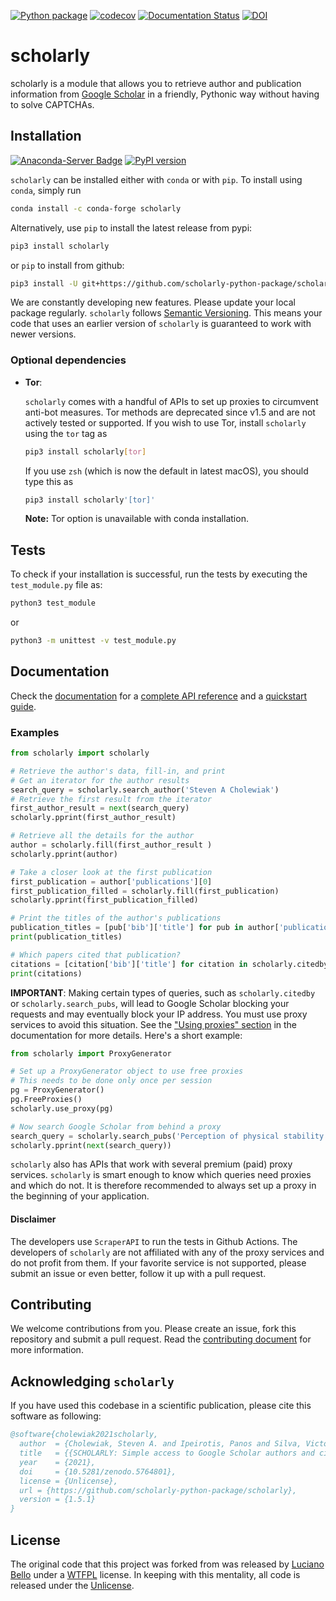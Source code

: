[![Python package](https://github.com/scholarly-python-package/scholarly/workflows/Python%20package/badge.svg?branch=main)](https://github.com/scholarly-python-package/scholarly/actions?query=branch%3Amain)
[![codecov](https://codecov.io/gh/scholarly-python-package/scholarly/branch/main/graph/badge.svg?token=0svtI9yVSQ)](https://codecov.io/gh/scholarly-python-package/scholarly)
[![Documentation Status](https://readthedocs.org/projects/scholarly/badge/?version=latest)](https://scholarly.readthedocs.io/en/latest/?badge=latest)
[![DOI](https://zenodo.org/badge/27442991.svg)](https://zenodo.org/badge/latestdoi/27442991)

# scholarly

scholarly is a module that allows you to retrieve author and publication information from [Google Scholar](https://scholar.google.com) in a friendly, Pythonic way without having to solve CAPTCHAs.

## Installation

[![Anaconda-Server Badge](https://anaconda.org/conda-forge/scholarly/badges/installer/conda.svg)](https://conda.anaconda.org/conda-forge)
[![PyPI version](https://badge.fury.io/py/scholarly.svg)](https://badge.fury.io/py/scholarly)

`scholarly` can be installed either with `conda` or with `pip`.
To install using `conda`, simply run
```bash
conda install -c conda-forge scholarly
```

Alternatively, use `pip` to install the latest release from pypi:

```bash
pip3 install scholarly
```

or `pip` to install from github:

```bash
pip3 install -U git+https://github.com/scholarly-python-package/scholarly.git
```

We are constantly developing new features.
Please update your local package regularly.
`scholarly` follows [Semantic Versioning](https://semver.org/).
This means your code that uses an earlier version of `scholarly` is guaranteed to work with newer versions.

### Optional dependencies

- **Tor**:

    `scholarly` comes with a handful of APIs to set up proxies to circumvent anti-bot measures.
    Tor methods are deprecated since v1.5 and are not actively tested or supported.
    If you wish to use Tor, install `scholarly` using the `tor` tag as
    ```bash
    pip3 install scholarly[tor]
    ```
    If you use `zsh` (which is now the default in latest macOS), you should type this as
    ```zsh
    pip3 install scholarly'[tor]'
    ```
    **Note:** Tor option is unavailable with conda installation.

## Tests

To check if your installation is successful, run the tests by executing the `test_module.py` file as:

```bash
python3 test_module
```

or

```bash
python3 -m unittest -v test_module.py
```
## Documentation

Check the [documentation](https://scholarly.readthedocs.io/en/latest/?badge=latest) for a [complete API reference](https://scholarly.readthedocs.io/en/stable/scholarly.html) and a [quickstart guide](https://scholarly.readthedocs.io/en/stable/quickstart.html).

### Examples

```python
from scholarly import scholarly

# Retrieve the author's data, fill-in, and print
# Get an iterator for the author results
search_query = scholarly.search_author('Steven A Cholewiak')
# Retrieve the first result from the iterator
first_author_result = next(search_query)
scholarly.pprint(first_author_result)

# Retrieve all the details for the author
author = scholarly.fill(first_author_result )
scholarly.pprint(author)

# Take a closer look at the first publication
first_publication = author['publications'][0]
first_publication_filled = scholarly.fill(first_publication)
scholarly.pprint(first_publication_filled)

# Print the titles of the author's publications
publication_titles = [pub['bib']['title'] for pub in author['publications']]
print(publication_titles)

# Which papers cited that publication?
citations = [citation['bib']['title'] for citation in scholarly.citedby(first_publication_filled)]
print(citations)
```

**IMPORTANT**: Making certain types of queries, such as `scholarly.citedby` or `scholarly.search_pubs`, will lead to Google Scholar blocking your requests and may eventually block your IP address.
You must use proxy services to avoid this situation.
See the ["Using proxies" section](https://scholarly.readthedocs.io/en/stable/quickstart.html#using-proxies) in the documentation for more details. Here's a short example:

```python
from scholarly import ProxyGenerator

# Set up a ProxyGenerator object to use free proxies
# This needs to be done only once per session
pg = ProxyGenerator()
pg.FreeProxies()
scholarly.use_proxy(pg)

# Now search Google Scholar from behind a proxy
search_query = scholarly.search_pubs('Perception of physical stability and center of mass of 3D objects')
scholarly.pprint(next(search_query))
```

`scholarly` also has APIs that work with several premium (paid) proxy services.
`scholarly` is smart enough to know which queries need proxies and which do not.
It is therefore recommended to always set up a proxy in the beginning of your application.

#### Disclaimer

The developers use `ScraperAPI` to run the tests in Github Actions.
The developers of `scholarly` are not affiliated with any of the proxy services and do not profit from them. If your favorite service is not supported, please submit an issue or even better, follow it up with a pull request.

## Contributing

We welcome contributions from you.
Please create an issue, fork this repository and submit a pull request.
Read the [contributing document](.github/CONTRIBUTING.md) for more information.

## Acknowledging `scholarly`

If you have used this codebase in a scientific publication, please cite this software as following:

```bibtex
@software{cholewiak2021scholarly,
  author  = {Cholewiak, Steven A. and Ipeirotis, Panos and Silva, Victor and Kannawadi, Arun},
  title   = {{SCHOLARLY: Simple access to Google Scholar authors and citation using Python}},
  year    = {2021},
  doi     = {10.5281/zenodo.5764801},
  license = {Unlicense},
  url = {https://github.com/scholarly-python-package/scholarly},
  version = {1.5.1}
}
```

## License

The original code that this project was forked from was released by [Luciano Bello](https://github.com/lbello/chalmers-web) under a [WTFPL](http://www.wtfpl.net/) license. In keeping with this mentality, all code is released under the [Unlicense](http://unlicense.org/).
